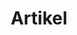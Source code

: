 ---
layout: post-index
permalink: /articles/index.html
title: Artikel
tagline: Eine Liste der Artikel
tags: [blog, graphic design]
image:
  feature: texture-feature-03.jpg
---